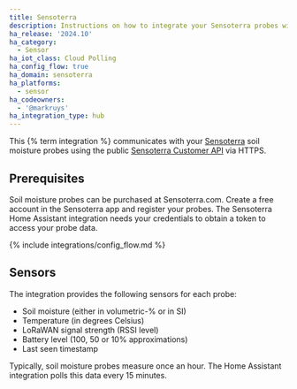 ```yaml
---
title: Sensoterra
description: Instructions on how to integrate your Sensoterra probes with Home Assistant.
ha_release: '2024.10'
ha_category:
  - Sensor
ha_iot_class: Cloud Polling
ha_config_flow: true
ha_domain: sensoterra
ha_platforms:
  - sensor
ha_codeowners:
  - '@markruys'
ha_integration_type: hub
---
```


This {% term integration %} communicates with your [Sensoterra](https://sensoterra.com) soil moisture probes using the public [Sensoterra Customer API](https://monitor.sensoterra.com/api/v3/) via HTTPS.

## Prerequisites

Soil moisture probes can be purchased at Sensoterra.com. Create a free account in the Sensoterra app and register your probes. The Sensoterra Home Assistant integration needs your credentials to obtain a token to access your probe data.

{% include integrations/config_flow.md %}

## Sensors

The integration provides the following sensors for each probe:

- Soil moisture (either in volumetric-% or in SI)
- Temperature (in degrees Celsius)
- LoRaWAN signal strength (RSSI level)
- Battery level (100, 50 or 10% approximations)
- Last seen timestamp

Typically, soil moisture probes measure once an hour. The Home Assistant integration polls this data every 15 minutes.
